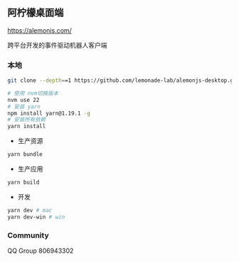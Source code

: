 ## 阿柠檬桌面端

https://alemonjs.com/

跨平台开发的事件驱动机器人客户端

### 本地

```sh
git clone --depth==1 https://github.com/lemonade-lab/alemonjs-desktop.git
```

```sh
# 使用 nvm切换版本
nvm use 22
# 安装 yarn
npm install yarn@1.19.1 -g
# 安装所有依赖
yarn install
```

- 生产资源

```sh
yarn bundle
```

- 生产应用

```sh
yarn build
```

- 开发

```sh
yarn dev # mac
yarn dev-win # win
```

### Community

QQ Group 806943302

